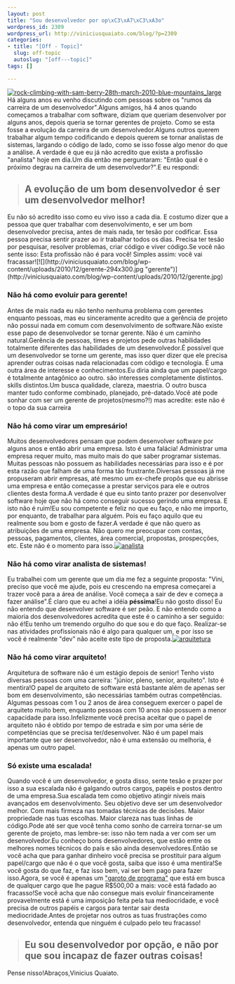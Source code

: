 ```yaml
--- 
layout: post
title: "Sou desenvolvedor por op\xC3\xA7\xC3\xA3o"
wordpress_id: 2309
wordpress_url: http://viniciusquaiato.com/blog/?p=2309
categories: 
- title: "[Off - Topic]"
  slug: off-topic
  autoslug: "[off---topic]"
tags: []

---
```

[![rock-climbing-with-sam-berry-28th-march-2010-blue-mountains_large](http://viniciusquaiato.com/blog/wp-content/uploads/2010/12/rock-climbing-with-sam-berry-28th-march-2010-blue-mountains_large.jpg "rock-climbing-with-sam-berry-28th-march-2010-blue-mountains_large")](http://viniciusquaiato.com/blog/wp-content/uploads/2010/12/rock-climbing-with-sam-berry-28th-march-2010-blue-mountains_large.jpg)Há alguns anos eu venho discutindo com pessoas sobre os "rumos da carreira de um desenvolvedor".Alguns amigos, há 4 anos quando começamos a trabalhar com software, diziam que queriam desenvolver por alguns anos, depois queria se tornar gerentes de projeto. Como se esta fosse a evolução da carreira de um desenvolvedor.Alguns outros querem trabalhar algum tempo codificando e depois querem se tornar analistas de sistemas, largando o código de lado, como se isso fosse algo menor do que a análise. A verdade é que eu já não acredito que exista a profissão "analista" hoje em dia.Um dia então me perguntaram: "Então qual é o próximo degrau na carreira de um desenvolvedor?".E eu respondi:<blockquote>

## A evolução de um bom desenvolvedor é ser um desenvolvedor melhor!
</blockquote>Eu não só acredito isso como eu vivo isso a cada dia. E costumo dizer que a pessoa que quer trabalhar com desenvolvimento, e ser um bom desenvolvedor precisa, antes de mais nada, ter tesão por codificar. Essa pessoa precisa sentir prazer ao ir trabalhar todos os dias. Precisa ter tesão por pesquisar, resolver problemas, criar código e viver código.Se você não sente isso: Esta profissão não é para você! Simples assim: você vai fracassar![![](http://viniciusquaiato.com/blog/wp-content/uploads/2010/12/gerente-294x300.jpg "gerente")](http://viniciusquaiato.com/blog/wp-content/uploads/2010/12/gerente.jpg)

### Não há como evoluir para gerente!
Antes de mais nada eu não tenho nenhuma problema com gerentes enquanto pessoas, mas eu sinceramente acredito que a gerência de projeto não possui nada em comum com desenvolvimento de software.Não existe esse papo de desenvolvedor se tornar gerente. Não é um caminho natural.Gerência de pessoas, times e projetos pede outras habilidades totalmente diferentes das habilidades de um desenvolvedor.É possível que um desenvolvedor se torne um gerente, mas isso quer dizer que ele precisa aprender outras coisas nada relacionadas com código e tecnologia. É uma outra área de interesse e conhecimentos.Eu diria ainda que um papel/cargo é totalmente antagônico ao outro. são interesses completamente distintos. skills distintos.Um busca qualidade, clareza, maestria. O outro busca manter tudo conforme combinado, planejado, pré-datado.Você até pode sonhar com ser um gerente de projetos(mesmo?!) mas acredite: este não é o topo da sua carreira![![](http://viniciusquaiato.com/blog/wp-content/uploads/2010/12/empresario-200x300.jpg "empresario")](http://viniciusquaiato.com/blog/wp-content/uploads/2010/12/empresario.jpg)

### Não há como virar um empresário!
Muitos desenvolvedores pensam que podem desenvolver software por alguns anos e então abrir uma empresa. Isto é uma falácia! Administrar uma empresa requer muito, mas muito mais do que saber programar sistemas. Muitas pessoas não possuem as habilidades necessárias para isso e é por esta razão que falham de uma forma tão frustrante.Diversas pessoas já me propuseram abrir empresas, até mesmo um ex-chefe propôs que eu abrisse uma empresa e então começasse a prestar serviços para ele e outros clientes desta forma.A verdade é que eu sinto tanto prazer por desenvolver software hoje que não há como conseguir sucesso gerindo uma empresa. E isto não é ruim!Eu sou competente e feliz no que eu faço, e não me importo, por enquanto, de trabalhar para alguém. Pois eu faço aquilo que eu realmente sou bom e gosto de fazer.A verdade é que não quero as atribuições de uma empresa. Não quero me preocupar com contas, pessoas, pagamentos, clientes, área comercial, propostas, prospecções, etc. Este não é o momento para isso.[![](http://viniciusquaiato.com/blog/wp-content/uploads/2010/12/analista-300x213.jpg "analista")](http://viniciusquaiato.com/blog/wp-content/uploads/2010/12/analista.jpg)

### Não há como virar analista de sistemas!
Eu trabalhei com um gerente que um dia me fez a seguinte proposta: "Vini, preciso que você me ajude, pois eu crescendo na empresa começarei a trazer você para a área de análise. Você começa a sair de dev e começa a fazer análise".É claro que eu achei a idéia **péssima**!Eu não gosto disso! Eu não entendo que desenvolver software é ser peão. E não entendo como a maioria dos desenvolvedores acredita que este é o caminho a ser seguido: não é!Eu tenho um tremendo orgulho do que sou e do que faço. Realizar-se nas atividades profissionais não é algo para qualquer um, e por isso se você é realmente "dev" não aceite este tipo de proposta.[![](http://viniciusquaiato.com/blog/wp-content/uploads/2010/12/arquitetura-300x200.jpg "arquitetura")](http://viniciusquaiato.com/blog/wp-content/uploads/2010/12/arquitetura.jpg)

### Não há como virar arquiteto!
Arquitetura de software não é um estágio depois de senior! Tenho visto diversas pessoas com uma carreira: "júnior, pleno, senior, arquiteto". Isto é mentira!O papel de arquiteto de software está bastante além de apenas ser bom em desenvolvimento, são necessárias também outras competências. Algumas pessoas com 1 ou 2 anos de área conseguem exercer o papel de arquiteto muito bem, enquanto pessoas com 10 anos não possuem a menor capacidade para isso.Infelizmente você precisa aceitar que o papel de arquiteto não é obtido por tempo de estrada e sim por uma série de competências que se precisa ter/desenvolver. Não é um papel mais importante que ser desenvolvedor, não é uma extensão ou melhoria, é apenas um outro papel.

### Só existe uma escalada!
Quando você é um desenvolvedor, e gosta disso, sente tesão e prazer por isso a sua escalada não é galgando outros cargos, papéis e postos dentro de uma empresa.Sua escalada tem como objetivo atingir níveis mais avançados em desenvolvimento. Seu objetivo deve ser um desenvolvedor melhor. Com mais firmeza nas tomadas técnicas de decisões. Maior propriedade nas tuas escolhas. Maior clareza nas tuas linhas de código.Pode até ser que você tenha como sonho de carreira tornar-se um gerente de projeto, mas lembre-se: isso não tem nada a ver com ser um desenvolvedor.Eu conheço bons desenvolvedores, que estão entre os melhores nomes técnicos do país e são ainda desenvolvedores.Então se você acha que para ganhar dinheiro você precisa se prostituir para algum papel/cargo que não é o que você gosta, saiba que isso é uma mentira!Se você gosta do que faz, e faz isso bem, vai ser bem pago para fazer isso.Agora, se você é apenas um ["garoto de programa"](http://viniciusquaiato.com/blog/off-topic-nao-sou-garoto-de-programa/) que está em busca de qualquer cargo que lhe pague R$500,00 a mais: você está fadado ao fracasso!Se você acha que não consegue mais evoluir financeiramente provavelmente está é uma imposição feita pela tua mediocridade, e você precisa de outros papéis e cargos para tentar sair desta mediocridade.Antes de projetar nos outros as tuas frustrações como desenvolvedor, entenda que ninguém é culpado pelo teu fracasso!<blockquote>

## Eu sou desenvolvedor por opção, e não por que sou incapaz de fazer outras coisas!
</blockquote>Pense nisso!Abraços,Vinicius Quaiato.
